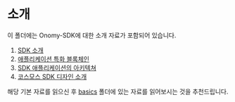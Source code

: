 <!--
order: false
parent:
  order: 1
-->

# 소개

이 폴더에는 Onomy-SDK에 대한 소개 자료가 포함되어 있습니다.

1. [SDK 소개](./overview.md)
2. [애플리케이션 특화 블록체인](./why-app-specific.md)
3. [SDK 애플리케이션의 아키텍쳐](./sdk-app-architecture.md)
4. [코스모스 SDK 디자인 소개](./sdk-design.md)

해당 기본 자료를 읽으신 후 [basics](../basics/README.md) 폴더에 있는 자료를 읽어보시는 것을 추천드립니다.